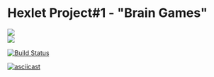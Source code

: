 # Hexlet Project#1 - "Brain Games"

<a href="https://codeclimate.com/github/andryushque/frontend-project-lvl1/maintainability"><img src="https://api.codeclimate.com/v1/badges/fa00767e55b96730224d/maintainability" /></a> <br>
<a href="https://codeclimate.com/github/andryushque/frontend-project-lvl1/test_coverage"><img src="https://api.codeclimate.com/v1/badges/fa00767e55b96730224d/test_coverage" /></a>

[![Build Status](https://travis-ci.org/andryushque/frontend-project-lvl1.svg?branch=master)](https://travis-ci.org/andryushque/frontend-project-lvl1)

[![asciicast](https://asciinema.org/a/Vqm7LnhdEwwS0MPnk1wuJOt7b.svg)](https://asciinema.org/a/Vqm7LnhdEwwS0MPnk1wuJOt7b)
